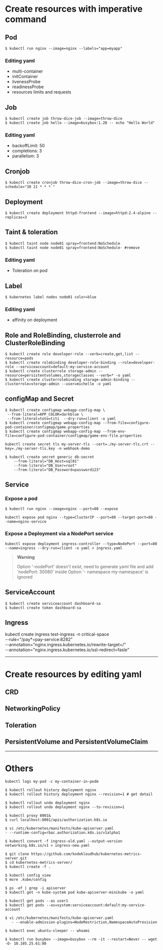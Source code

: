 # Create resources with imperative command

## Pod

```
$ kubectl run nginx --image=nginx --labels="app=myapp"
```

### Editing yaml
- multi-container
- initContainer
- livenessProbe
- readinessProbe
- resources limits and requests

## Job

```
$ kubectl create job throw-dice-job --image=throw-dice
$ kubectl create job hello --image=busybox:1.28 -- echo "Hello World"
```

### Editing yaml
 - backoffLimit: 50
 - completions: 3
 - parallelism: 3

## Cronjob

```
$ kubectl create cronjob throw-dice-cron-job --image=throw-dice --schedule="30 21 * * * "
```

## Deployment

```
$ kubectl create deployment httpd-frontend --image=httpd:2.4-alpine --replicas=3
```

## Taint & toleration

```
$ kubectl taint node node01 spray=frontend:NoSchedule
$ kubectl taint node node01 spray=frontend:NoSchedule- #remove
```

### Editing yaml
- Toleration on pod

## Label

```
$ kubernetes label nodes node01 color=blue
```

### Editing yaml
- affinity on deployment


## Role and RoleBinding, clusterrole and ClusterRoleBinding

```
$ kubectl create role developer-role --verb=create,get,list --resource=pods
$ kubectl create rolebinding developer-role-binding --role=developer-role --serviceaccount=default:my-service-account
$ kubectl create clusterrole storage-admin --resource=persistentvolumes,storageclasses --verb=* -o yaml
$ kubectl create clusterrolebinding storage-admin-binding --clusterrole=storage-admin --user=michelle -o yaml   
```

## configMap and Secret

```
$ kubectl create configmap webapp-config-map \
 --from-literal=APP_COLOR=darkblue \
 --from-literal=toto=titi  --dry-run=client -o yaml
$ kubectl create configmap webapp-config-map --from-file=configure-pod-container/configmap/game.properties
$ kubectl create configmap webapp-config-map --from-env-file=configure-pod-container/configmap/game-env-file.properties
```

```
kubectl create secret tls my-server-tls --cert=./my-server-tls.crt --key=./my-server-tls.key -n webhook-demo
```

```
$ kubectl create secret generic db-secret 
    --from-literal="DB_Host=sql01" 
    --from-literal="DB_User=root" 
    --from-literal="DB_Password=password123"
```

## Service

### Expose a pod 

```
$ kubectl run nginx --image=nginx --port=80 --expose
```

```
kubectl expose pod nginx --type=ClusterIP --port=80 --target-port=80 --name=nginx-service
```

### Expose a Deployment via a NodePort service

```
kubectl expose deployment ingress-controller --type=NodePort --port=80 --name=ingress --dry-run=client -o yaml > ingress.yaml 
```
>**Warning** 
>
> Option '-nodePort' doesn't exist, need to generate yaml file and add 'nodePort: 30080' inside
> Option '- namespace my-namespace' is ignored 



## ServiceAccount

```
$ kubectl create serviceaccount dashboard-sa
$ kubectl create token dashboard-sa
```

## Ingress

kubectl create ingress test-ingress -n critical-space \
    --rule="/pay*=pay-service:8282" \
    --annotation="nginx.ingress.kubernetes.io/rewrite-target=/" \
    --annotation="nginx.ingress.kubernetes.io/ssl-redirect=fasle"




---

# Create resources by editing yaml

## CRD

## NetworkingPolicy

## Toleration

## PersistentVolume and PersistentVolumeClaim

---

# Others

```
kubectl logs my-pod -c my-container-in-podm
```


```
$ kubectl rollout history deployment nginx
$ kubectl rollout history deployment nginx --revision=1 # get detail
```

```
$ kubectl rollout undo deployment nginx
$ kubectl rollout undo deployment nginx --to-revision=1
```

```
$ kubectl proxy 8001&
$ curl localhost:8001/apis/authorization.k8s.io
```

```
$ vi /etc/kubernetes/manifests/kube-apiserver.yaml
- --runtime-config=rbac.authorization.k8s.io/v1alpha1
```

```
$ kubectl convert -f ingress-old.yaml --output-version networking.k8s.io/v1 > ingress-new.yaml
```

```
$ git clone https://github.com/kodekloudhub/kubernetes-metrics-server.git
$ cd kubernetes-metrics-server/
$ kubectl create -f .
```

```
$ kubectl config view
$ more .kube/config 
```

```
$ ps -ef | grep -i apiserver
$ kubectl get -n kube-system pod kube-apiserver-minikube -o yaml
```

```
$ kubectl get pods --as user1
$ kubectl get pods --as=system:serviceaccount:default:my-service-account
```

```
$ vi /etc/kubernetes/manifests/kube-apiserver.yaml
   - --enable-admission-plugins=NodeRestriction,NamespaceAutoProvision
```

```
$ kubectl exec ubuntu-sleeper -- whoami
```


```
$ kubectl run busybox --image=busybox --rm -it --restart=Never -- wget -O- 10.105.25.61:80
```